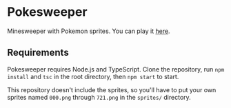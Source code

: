 # Pokesweeper
Minesweeper with Pokemon sprites. You can play it [here](http://pokesweeper.takumifujimoto.com).

## Requirements
Pokesweeper requires Node.js and TypeScript. Clone the repository, run `npm install` and `tsc` in the root directory, then `npm start` to start.

This repository doesn't include the sprites, so you'll have to put your own sprites named `000.png` through `721.png` in the `sprites/` directory.
